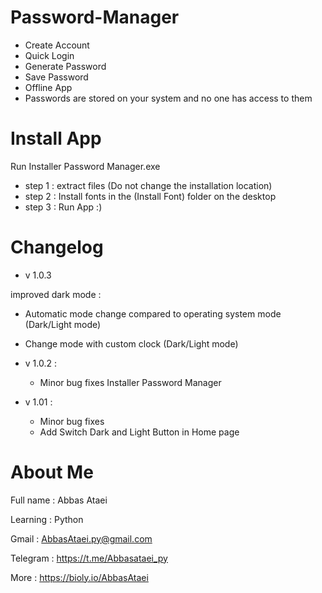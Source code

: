 # Password-Manager
- Create Account
- Quick Login
- Generate Password
- Save Password 
- Offline App
- Passwords are stored on your system and no one has access to them

# Install App
Run Installer Password Manager.exe

- step 1 :
 extract files (Do not change the installation location)
- step 2 :
 Install fonts in the (Install Font) folder on the desktop
- step 3 :
Run App :)

# Changelog
- v 1.0.3 

improved dark mode :
  - Automatic mode change compared to operating system mode (Dark/Light mode)
  - Change mode with custom clock (Dark/Light mode)
- v 1.0.2 :

  - Minor bug fixes Installer Password Manager
- v 1.01 :

  - Minor bug fixes
  - Add Switch Dark and Light Button in Home page
# About Me
Full name : Abbas Ataei

Learning : Python

Gmail : AbbasAtaei.py@gmail.com

Telegram : https://t.me/Abbasataei_py

More : https://bioly.io/AbbasAtaei
